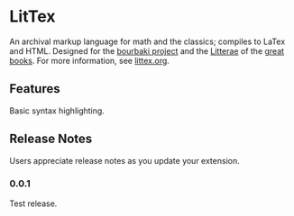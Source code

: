 # LitTex

An archival markup language for math and the classics; compiles to LaTex and HTML. 
Designed for the [bourbaki project](https://bourbakiproject.com) and the [Litterae](https://greatbooksadventure.com/litterae.html) of the [great books](https://greatbooksadventure.com).
For more information, see [littex.org](https://littex.org).

## Features

Basic syntax highlighting.

## Release Notes

Users appreciate release notes as you update your extension.

### 0.0.1

Test release.
